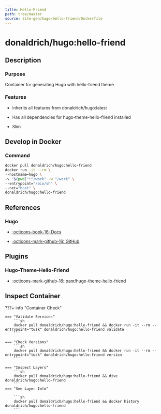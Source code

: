 ```yaml
---
title: Hello-Friend
path: tree/master
source: site-gen/hugo/hello-friend/Dockerfile
---
```


# donaldrich/hugo:hello-friend

## Description

### Purpose

Container for generating Hugo with hello-friend theme

### Features

- Inherits all features from donaldrich/hugo:latest

- Has all dependencies for hugo-theme-hello-friend installed

- Slim

## Develop in Docker

### Command

```sh
docker pull donaldrich/hugo:hello-friend
docker run -it --rm \
--hostname=hugo \
-v "$(pwd)":"/work" -w "/work" \
--entrypoint="/bin/sh" \
--net="host" \
donaldrich/hugo:hello-friend
```

## References

### Hugo

- [:octicons-book-16: Docs](https://gohugo.io)

- [:octicons-mark-github-16: GitHub](https://github.com/gohugoio/hugo)

## Plugins

### Hugo-Theme-Hello-Friend

- [:octicons-mark-github-16: panr/hugo-theme-hello-friend](https://github.com/panr/hugo-theme-hello-friend)

## Inspect Container

???+ info "Container Check"

    === "Validate Services"
        ```sh
        docker pull donaldrich/hugo:hello-friend && docker run -it --rm --entrypoint="tusk" donaldrich/hugo:hello-friend validate
        ```

    === "Check Versions"
        ```sh
        docker pull donaldrich/hugo:hello-friend && docker run -it --rm --entrypoint="tusk" donaldrich/hugo:hello-friend version
        ```

    === "Inspect Layers"
        ```sh
        docker pull donaldrich/hugo:hello-friend && dive donaldrich/hugo:hello-friend
        ```
    === "See Layer Info"

        ```sh
        docker pull donaldrich/hugo:hello-friend && docker history donaldrich/hugo:hello-friend
        ```
